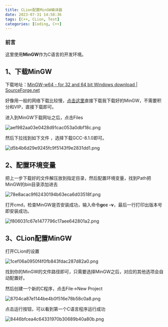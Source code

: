 ```yaml
---
title: CLion配置MinGW编译器
date: 2023-07-31 14:58:36
tags: [C++, CLion, Test]
categories: [Coding, C++]
---
```


### 前言

这里使用**MinGW**作为C语言的开发环境。

1、下载MinGW
---------

下载地址：[MinGW-w64 - for 32 and 64 bit Windows download | SourceForge.net](https://sourceforge.net/projects/mingw-w64/ "MinGW-w64 - for 32 and 64 bit Windows download | SourceForge.net")

好像用一般的网络下载比较慢，[点击这里](https://download.csdn.net/download/WwLK123/86510068 "点击这里")直接下载我下载好的MinGW，不需要积分和VIP，直接下载即可。

进入到MinGW下载网址之后，点击Files

![aef982aa03e0428d91cac053a0dbf18c.png](https://s2.loli.net/2023/07/17/PKvFzn87wGcDQ4U.png)

然后下拉找到如下文件 ，选择下载GCC-8.1.0即可。

![d5b4b6d29e9245fc9f5143f9e2831dd1.png](https://s2.loli.net/2023/07/17/ZIaF6muPBAjQJTL.png)

2、配置环境变量
--------

把上一步下载好的文件解压放到指定目录，然后配置环境变量，找到Path把MinGW的bin目录添加进去

![78e8acac9f62430194b63eca6d03518f.png](https://s2.loli.net/2023/07/17/kMNGxYSwHnoI1ec.png)

打开cmd，检查MinGW是否安装成功，输入命令**gcc -v**，最后一行打印出版本号即安装成功。 

![f806031c67e1477796c17aee642801a2.png](https://s2.loli.net/2023/07/17/kNYEFTopq6y2c8K.png)

3、CLion配置MinGW
--------------

打开CLion的设置

![1cef06a0950f4f0fb843fdac287d82a0.png](https://s2.loli.net/2023/07/17/2TMFqmaGepLdRPr.png)

找到你的MinGW的文件路径即可，只需要选择MinGW之后，对应的其他选项会自动配置好。

然后创建一个新的C程序，点击File->New Project

![8704ca87e1144be4b0f516e78b58c0a8.png](https://s2.loli.net/2023/07/17/xomaVBZsXGvbJwr.png)

 点击运行按钮，可以看到第一个C语言程序运行成功 

![8446bfcea4c64331970b30689b40a80b.png](https://s2.loli.net/2023/07/17/euxkSOTsoAWbdIU.png)
